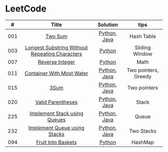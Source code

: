 # LeetCode
| #        | Title    |   Solution     |   tips     |
| :--------:   | :-----:   |  :------: |  :------: |
|   001      |   [Two Sum](https://leetcode.com/problems/two-sum/) |    [Python](./Python/001_twoSum.py), [Java](./Java/001_Two_Sum.java) |  Hash Table  |
|   003      |   [Longest Substring Without Repeating Characters](https://leetcode.com/problems/longest-substring-without-repeating-characters/) |    [Python](./Python/003_Longest_Substring_Without_Repeating_Characters.py)|  Sliding Window  |
|   007      |   [Reverse Integer](https://leetcode.com/problems/reverse-integer/) |    [Python](./Python/007_Reverse_Integer.py)|  Math  |
|   011      |   [Container With Most Water](https://leetcode.com/problems/container-with-most-water/) |    [Python](./Python/011_Container_With_Most_Water.py), [Java](./Java/011_Container_With_Most_Water.java) |   Two pointers, Greedy  |
|   015      |   [3Sum](https://leetcode.com/problems/3sum/) |    [Python](./Python/015_3Sum.py), [Java](./Java/015_3Sum.java) |   Two pointers  |
|   020      |   [Valid Parentheses](https://leetcode.com/problems/valid-parentheses/) |    [Python](./Python/020_Valid_Parentheses.py), [Java](./Java/020_Valid_Parentheses.java) |  Stack  |
|   225      |   [Implement Stack using Queues](https://leetcode.com/problems/implement-stack-using-queues/) |    [Python](./Python/225_Implement_Stack_Using_Queues.py), [Java](./Java/225_Implement_Stack_Using_Queues.java) |  Queue  |
|   232      |   [Implement Queue using Stacks](https://leetcode.com/problems/implement-queue-using-stacks/) |    [Python](./Python/232_Implement_Queue_Using_Stacks.py), [Java](./Java/232_Implement_Queue_Using_Stacks.java) |  Two Stacks  |
|   094      |   [Fruit Into Baskets](https://leetcode.com/problems/fruit-into-baskets/) |    [Python](./Python/904_Fruit_Into_Baskets.py) |  HashMap  |
